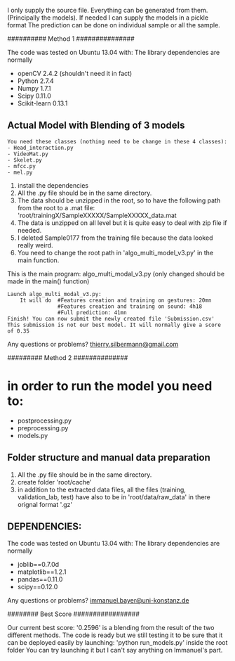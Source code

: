 I only supply the source file. Everything can be generated from them.
(Principally the models). If needed I can supply the models in a pickle format
The prediction can be done on individual sample or all the sample.


########## Method 1 ###############

The code was tested on Ubuntu 13.04 with:
The library dependencies are normally

- openCV 2.4.2 (shouldn't need it in fact)
- Python 2.7.4
- Numpy 1.7.1
- Scipy 0.11.0
- Scikit-learn 0.13.1

Actual Model with Blending of 3 models
------------

    You need these classes (nothing need to be change in these 4 classes):
    - Head_interaction.py
    - VideoMat.py
    - Skelet.py
    - mfcc.py
    - mel.py


1. install the dependencies
2. All the .py file should be in the same directory.
3. The data should be unzipped in the root, so to have the following path from the root
    to a .mat file: 'root/trainingX/SampleXXXXX/SampleXXXXX_data.mat
4. The data is unzipped on all level but it is quite easy to deal with zip file if needed.
5. I deleted Sample0177 from the training file because the data looked really weird.
6. You need to change the root path in 'algo_multi_model_v3.py' in the main function.

This is the main program: algo_multi_modal_v3.py (only changed should be made in the main() function)

    Launch algo_multi_modal_v3.py:
        It will do  #Features creation and training on gestures: 20mn
                    #Features creation and training on sound: 4h18
                    #Full prediction: 41mn
    Finish! You can now submit the newly created file 'Submission.csv'
    This submission is not our best model. It will normally give a score of 0.35
 
Any questions or problems? thierry.silbermann@gmail.com   

######### Method 2 ##############

in order to run the model you need to:
=====================================

- postprocessing.py
- preprocessing.py
- models.py

Folder structure and manual data preparation
---------------------------------------------

1. All the .py file should be in the same directory.
2. create folder 'root/cache'
3. in addition to the extracted data files, all the files (training, validation_lab, test)
    have also to be in 'root/data/raw_data' in there orignal format '.gz'

DEPENDENCIES:
------------
The code was tested on Ubuntu 13.04 with:
The library dependencies are normally

- joblib==0.7.0d
- matplotlib==1.2.1
- pandas==0.11.0
- scipy==0.12.0

Any questions or problems? immanuel.bayer@uni-konstanz.de


######## Best Score #################


Our current best score: '0.2596' is a blending from the result of the two different methods.
The code is ready but we still testing it to be sure that it can be deployed easily by launching: 'python run_models.py' inside the root folder
You can try launching it but I can't say anything on Immanuel's part.


